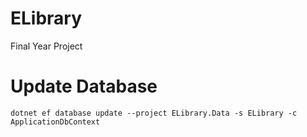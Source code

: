 # ELibrary
Final Year Project

# Update Database
`dotnet ef database update --project ELibrary.Data -s ELibrary -c ApplicationDbContext`
